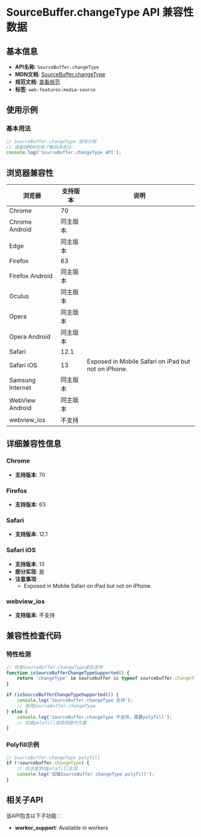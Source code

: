 # SourceBuffer.changeType API 兼容性数据

## 基本信息

- **API名称**: `SourceBuffer.changeType`
- **MDN文档**: [SourceBuffer.changeType](https://developer.mozilla.org/docs/Web/API/SourceBuffer/changeType)
- **规范文档**: [查看规范](https://w3c.github.io/media-source/#dom-sourcebuffer-changetype)
- **标签**: `web-features:media-source`

## 使用示例

### 基本用法

```javascript
// SourceBuffer.changeType 使用示例
// 请查阅MDN文档了解具体用法
console.log('SourceBuffer.changeType API');
```

## 浏览器兼容性

| 浏览器 | 支持版本 | 说明 |
|--------|----------|------|
| Chrome | 70 |  |
| Chrome Android | 同主版本 |  |
| Edge | 同主版本 |  |
| Firefox | 63 |  |
| Firefox Android | 同主版本 |  |
| Oculus | 同主版本 |  |
| Opera | 同主版本 |  |
| Opera Android | 同主版本 |  |
| Safari | 12.1 |  |
| Safari iOS | 13 | Exposed in Mobile Safari on iPad but not on iPhone. |
| Samsung Internet | 同主版本 |  |
| WebView Android | 同主版本 |  |
| webview_ios | 不支持 |  |

## 详细兼容性信息

### Chrome

- **支持版本**: 70

### Firefox

- **支持版本**: 63

### Safari

- **支持版本**: 12.1

### Safari iOS

- **支持版本**: 13
- **部分实现**: 是
- **注意事项**:
  - Exposed in Mobile Safari on iPad but not on iPhone.

### webview_ios

- **支持版本**: 不支持

## 兼容性检查代码

### 特性检测

```javascript
// 检查SourceBuffer.changeType是否支持
function isSourceBufferChangeTypeSupported() {
    return 'changeType' in sourcebuffer && typeof sourcebuffer.changeType === 'function';
}

if (isSourceBufferChangeTypeSupported()) {
    console.log('SourceBuffer.changeType 支持');
    // 使用SourceBuffer.changeType
} else {
    console.log('SourceBuffer.changeType 不支持，需要polyfill');
    // 加载polyfill或使用替代方案
}
```

### Polyfill示例

```javascript
// SourceBuffer.changeType polyfill
if (!sourcebuffer.changeType) {
    // 在这里添加polyfill实现
    console.log('加载SourceBuffer.changeType polyfill');
}
```

## 相关子API

该API包含以下子功能：

- **worker_support**: Available in workers

